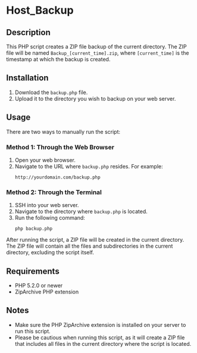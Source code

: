 # Host_Backup

## Description

This PHP script creates a ZIP file backup of the current directory. The ZIP file will be named `Backup_[current_time].zip`, where `[current_time]` is the timestamp at which the backup is created.

## Installation

1. Download the `backup.php` file.
2. Upload it to the directory you wish to backup on your web server.

## Usage

There are two ways to manually run the script:

### Method 1: Through the Web Browser

1. Open your web browser.
2. Navigate to the URL where `backup.php` resides. For example:
    ```
    http://yourdomain.com/backup.php
    ```

### Method 2: Through the Terminal

1. SSH into your web server.
2. Navigate to the directory where `backup.php` is located.
3. Run the following command:
    ```
    php backup.php
    ```

After running the script, a ZIP file will be created in the current directory. The ZIP file will contain all the files and subdirectories in the current directory, excluding the script itself.

## Requirements

- PHP 5.2.0 or newer
- ZipArchive PHP extension

## Notes

- Make sure the PHP ZipArchive extension is installed on your server to run this script.
- Please be cautious when running this script, as it will create a ZIP file that includes all files in the current directory where the script is located.
